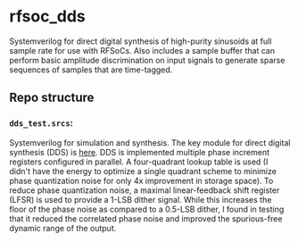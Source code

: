 # rfsoc_dds

 Systemverilog for direct digital synthesis of high-purity sinusoids at full sample rate for use with RFSoCs.
 Also includes a sample buffer that can perform basic amplitude discrimination on input signals to generate sparse sequences of samples that are time-tagged.

## Repo structure

### `dds_test.srcs`:

Systemverilog for simulation and synthesis.
The key module for direct digital synthesis (DDS) is [here](dds_test.srcs/sources_1/new/dds.sv).
DDS is implemented multiple phase increment registers configured in parallel.
A four-quadrant lookup table is used (I didn't have the energy to optimize a single quadrant scheme to minimize phase quantization noise for only 4x improvement in storage space).
To reduce phase quantization noise, a maximal linear-feedback shift register (LFSR) is used to provide a 1-LSB dither signal.
While this increases the floor of the phase noise as compared to a 0.5-LSB dither, I found in testing that it reduced the correlated phase noise and improved the spurious-free dynamic range of the output.

